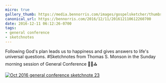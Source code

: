 ```yaml
---
micro: true
gallery_thumb: https://media.bennorris.com/images/gospelsketcher/thumbs/oct-16-4-monson.jpg
canonical_url: https://bennorris.com/2016/12/11/201612110612260700
date: 2016-12-11 06:12:26-0700
tags:
- general conference
- sketchnotes
---
```


Following God's plan leads us to happiness and gives answers to life's universal questions.
#Sketchnotes from Thomas S. Monson in the Sunday morning session of General Conference ✍🏼⛪️

[![Oct 2016 general conference sketchnote 23](https://media.bennorris.com/images/gospelsketcher/general-conference/oct-2016/oct-16-4-monson.jpg)](https://media.bennorris.com/images/gospelsketcher/general-conference/oct-2016/oct-16-4-monson.jpg)